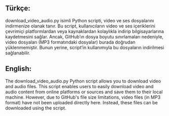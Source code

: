 ## Türkçe:
download_video_audio.py isimli Python scripti, video ve ses dosyalarını indirmenize olanak tanır. Bu script, kullanıcıların video ve ses içeriklerini çevrimiçi platformlardan veya kaynaklardan kolaylıkla indirip bilgisayarlarına kaydetmesini sağlar. Ancak, GitHub’ın dosya boyutu sınırlamaları nedeniyle, video dosyaları (MP3 formatındaki dosyalar) burada doğrudan yüklenmemiştir. Bunun yerine, script’in kullanımıyla bu dosyaların indirilmesi sağlanabilir.

## English:
The download_video_audio.py Python script allows you to download video and audio files. This script enables users to easily download video and audio content from online platforms or sources and save them to their local machine. However, due to GitHub's file size limitations, video files (in MP3 format) have not been uploaded directly here. Instead, these files can be downloaded using the script.
